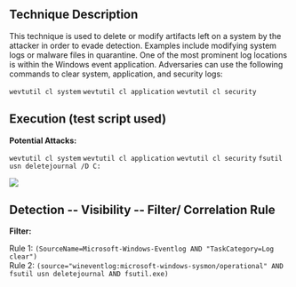 ## Technique Description

This technique is used to delete or modify artifacts left on a system by the attacker in order to evade detection. Examples include modifying system logs or malware files in quarantine. One of the most prominent log locations is within the Windows event application. Adversaries can use the following commands to clear system, application, and security logs:

```wevtutil cl system```
```wevtutil cl application```
```wevtutil cl security```

## Execution (test script used)

**Potential Attacks:** 

```wevtutil cl system```
```wevtutil cl application```
```wevtutil cl security```
```fsutil usn deletejournal /D C:```

![](pictures/T1070_Execute.PNG)


## Detection -- Visibility -- Filter/ Correlation Rule

**Filter:** 

Rule 1: ```(SourceName=Microsoft-Windows-Eventlog AND "TaskCategory=Log clear")``` \
Rule 2: ```(source="wineventlog:microsoft-windows-sysmon/operational" AND fsutil usn deletejournal AND fsutil.exe)```
